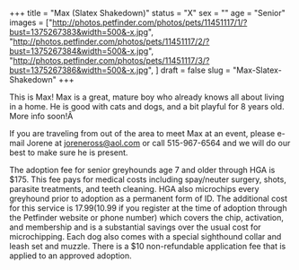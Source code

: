+++
title = "Max (Slatex Shakedown)"
status = "X"
sex = ""
age = "Senior"
images = ["http://photos.petfinder.com/photos/pets/11451117/1/?bust=1375267383&width=500&-x.jpg",
"http://photos.petfinder.com/photos/pets/11451117/2/?bust=1375267384&width=500&-x.jpg",
"http://photos.petfinder.com/photos/pets/11451117/3/?bust=1375267386&width=500&-x.jpg",
]
draft = false
slug = "Max-Slatex-Shakedown"
+++

This is Max! Max is a great, mature boy who already knows all about living in a home. He is good with cats and dogs, and a bit playful for 8 years old. More info soon!Â 


If you are traveling from out of the area to meet Max at an event, please e-mail Jorene at joreneross@aol.com or call 515-967-6564 and we will do our best to make sure he is present.

The adoption fee for senior greyhounds age 7 and older  through HGA is $175. This fee pays for medical costs including spay/neuter surgery, shots, parasite treatments, and teeth cleaning. HGA also microchips every greyhound prior to adoption as a permanent form of ID. The additional cost for this service is $17.99 ($10.99 if you register at the time of adoption through the Petfinder website or phone number) which covers the chip, activation, and membership and is a substantial savings over the usual cost for microchipping. Each dog also comes with a special sighthound collar and leash set and muzzle. There is a $10 non-refundable application fee that is applied to an approved adoption.

